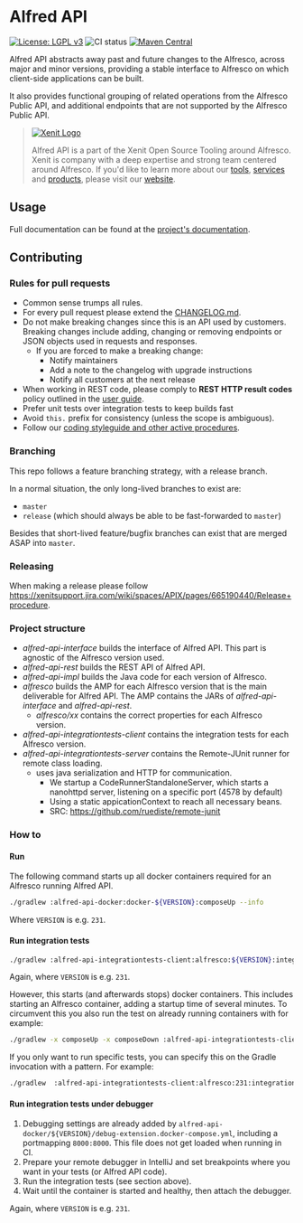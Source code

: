 # Alfred API

[![License: LGPL v3](https://img.shields.io/badge/License-LGPL%20v3-blue.svg)](https://www.gnu.org/licenses/lgpl-3.0)
![CI status](https://github.com/xenit-eu/alfred-api/actions/workflows/ci.yml/badge.svg)
[![Maven Central](https://img.shields.io/maven-central/v/eu.xenit.alfred.api/alfred-api-interface.svg)](https://central.sonatype.com/search?q=g:eu.xenit.alfred.api%20%20a:alfred-api-interface&smo=true)

Alfred API abstracts away past and future changes to the Alfresco, across major and minor versions, providing a stable
interface to Alfresco on which client-side applications can be built.

It also provides functional grouping of related operations from the Alfresco Public API, and additional endpoints that
are not supported by the Alfresco Public API.

> [![Xenit Logo](https://xenit.eu/wp-content/uploads/2017/09/XeniT_Website_Logo.png)](https://xenit.eu/open-source)
> 
> Alfred API is a part of the Xenit Open Source Tooling around Alfresco. Xenit is company with a deep expertise and
> strong team centered around Alfresco. If you'd like to learn more about our [tools](https://xenit.eu/open-source), 
> [services](https://xenit.eu/alfresco) and [products](https://xenit.eu/alfresco-products), please visit our 
> [website](https://xenit.eu).


## Usage
Full documentation can be found at the [project's documentation](https://docs.xenit.eu/alfred-api/).

## Contributing

### Rules for pull requests
* Common sense trumps all rules.
* For every pull request please extend the [CHANGELOG.md](./CHANGELOG.md).
* Do not make breaking changes since this is an API used by customers. Breaking changes include 
  adding, changing or removing endpoints or JSON objects used in requests and responses.
  * If you are forced to make a breaking change:
    * Notify maintainers
    * Add a note to the changelog with upgrade instructions
    * Notify all customers at the next release
* When working in REST code, please comply to **REST HTTP result codes** policy outlined in the
  [user guide](https://docs.xenit.eu/alfred-api/user/rest-api/index.html#rest-http-result-codes).
* Prefer unit tests over integration tests to keep builds fast
* Avoid `this.` prefix for consistency (unless the scope is ambiguous).
* Follow our [coding styleguide and other active procedures](https://xenitsupport.jira.com/wiki/spaces/XEN/pages/624558081/XeniT+Enhancement+Proposals+XEP).
  
      
### Branching
This repo follows a feature branching strategy, with a release branch.

In a normal situation, the only long-lived branches to exist are:
* `master`
* `release` (which should always be able to be fast-forwarded to `master`)

Besides that short-lived feature/bugfix branches can exist that are merged ASAP into `master`.

### Releasing
When making a release please follow https://xenitsupport.jira.com/wiki/spaces/APIX/pages/665190440/Release+procedure.



### Project structure
* *alfred-api-interface* builds the interface of Alfred API. This part is agnostic of the 
Alfresco version used.
* *alfred-api-rest* builds the REST API of Alfred API. 
* *alfred-api-impl* builds the Java code for each version of Alfresco.
* *alfresco* builds the AMP for each Alfresco version that is the main deliverable for Alfred API. The AMP contains
  the JARs of *alfred-api-interface* and *alfred-api-rest*.
    * *alfresco/xx* contains the correct properties for each Alfresco version.
* *alfred-api-integrationtests-client* contains the integration tests for each Alfresco version.
* *alfred-api-integrationtests-server* contains the Remote-JUnit runner for remote class loading. 
    * uses java serialization and HTTP for communication.
      * We startup a CodeRunnerStandaloneServer, which starts a nanohttpd server, listening on a specific port (4578 by default)
      * Using a static appicationContext to reach all necessary beans.
      * SRC: https://github.com/ruediste/remote-junit

### How to

#### Run
The following command starts up all docker containers required for an Alfresco running Alfred API.
```bash
./gradlew :alfred-api-docker:docker-${VERSION}:composeUp --info
```
Where `VERSION` is e.g. `231`.


#### Run integration tests
```bash
./gradlew :alfred-api-integrationtests-client:alfresco:${VERSION}:integrationTest
```  
Again, where `VERSION` is e.g. `231`.

However, this starts (and afterwards stops) docker containers. This includes starting an Alfresco container,
 adding a startup time of several minutes. To circumvent this you also run the test on already running containers with
 for example:
 ```bash
./gradlew -x composeUp -x composeDown :alfred-api-integrationtests-client:alfresco:231:integrationTest -Pprotocol=http -Phost=localhost -Pport=8074
```

If you only want to run specific tests, you can specify this on the Gradle invocation with a pattern. For example:
 ```bash
./gradlew  :alfred-api-integrationtests-client:alfresco:231:integrationTest -x composeDown --tests ContentServiceTestJavaApi.TestContentUrlExists
 ```

#### Run integration tests under debugger
1. Debugging settings are already added by `alfred-api-docker/${VERSION}/debug-extension.docker-compose.yml`, including a 
portmapping `8000:8000`. This file does not get loaded when running in CI.
2. Prepare your remote debugger in IntelliJ and set breakpoints where you want in your tests
 (or Alfred API code).
3. Run the integration tests (see section above).
4. Wait until the container is started and healthy, then attach the debugger.

Again, where `VERSION` is e.g. `231`.

